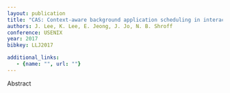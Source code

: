 ```yaml
---
layout: publication
title: "CAS: Context-aware background application scheduling in interactive mobile systems"
authors: J. Lee, K. Lee, E. Jeong, J. Jo, N. B. Shroff
conference: USENIX
year: 2017
bibkey: LLJ2017

additional_links:
   - {name: "", url: ""}
---
```

Abstract

